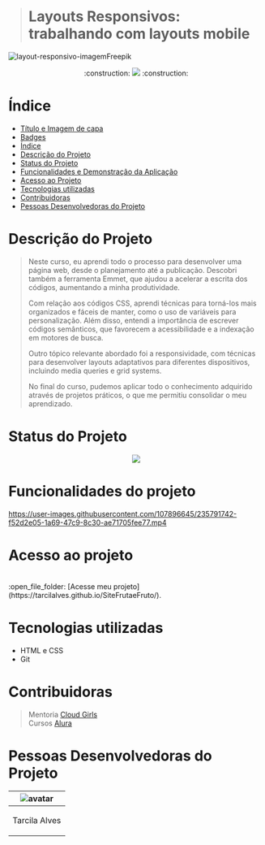 
> <h1 center>Layouts Responsivos: trabalhando com layouts mobile </h1>

![layout-responsivo-imagemFreepik](https://user-images.githubusercontent.com/107896645/235787888-20227dab-3675-4e37-9906-500dc8b3e965.jpg)




<p align="center">  :construction: <img src="https://img.shields.io/badge/<STATUS>- Finalizado -<COLOR>"> :construction: </p>



# Índice

* [Título e Imagem de capa](#Título-e-Imagem-de-capa)
* [Badges](#badges)
* [Índice](#índice)
* [Descrição do Projeto](#descrição-do-projeto)
* [Status do Projeto](#status-do-Projeto)
* [Funcionalidades e Demonstração da Aplicação](#funcionalidades-e-demonstração-da-aplicação)
* [Acesso ao Projeto](#acesso-ao-projeto)
* [Tecnologias utilizadas](#tecnologias-utilizadas)
* [Contribuidoras](#contribuidoras)
* [Pessoas Desenvolvedoras do Projeto](#pessoas-desenvolvedoras)

# Descrição do Projeto


> Neste curso, eu aprendi todo o processo para desenvolver uma página web, desde o planejamento até a publicação. Descobri também a ferramenta Emmet, 
que ajudou a acelerar a escrita dos códigos, aumentando a minha produtividade.
>
>   Com relação aos códigos CSS, aprendi técnicas para torná-los mais organizados e fáceis de manter, como o uso de variáveis para personalização. 
Além disso, entendi a importância de escrever códigos semânticos, que favorecem a acessibilidade e a indexação em motores de busca.
>
>   Outro tópico relevante abordado foi a responsividade, com técnicas para desenvolver layouts adaptativos para diferentes dispositivos, 
incluindo media queries e grid systems.
>
>   No final do curso, pudemos aplicar todo o conhecimento adquirido através de projetos práticos, o que me permitiu consolidar o meu aprendizado.


# Status do Projeto
<p align="center ">
<img src="https://img.shields.io/badge/<STATUS>- Finalizado-<COLOR>"> 
</p>

# Funcionalidades do projeto





https://user-images.githubusercontent.com/107896645/235791742-f52d2e05-1a69-47c9-8c30-ae71705fee77.mp4





# Acesso ao projeto

<br>
:open_file_folder: [Acesse meu projeto](https://tarcilalves.github.io/SiteFrutaeFruto/).


# Tecnologias utilizadas

- HTML e CSS
- Git

# Contribuidoras

> Mentoria [Cloud Girls](https://www.cloudgirls.com.br)<br>
> Cursos [Alura](https://cursos.alura.com.br/)


# Pessoas Desenvolvedoras do Projeto

| ![avatar](https://user-images.githubusercontent.com/107896645/235791608-5f4b93d5-017c-402f-bef2-c262fa1b1f0c.png)  |
| ------------- |
| <p align="center">Tarcila Alves</p> | 



